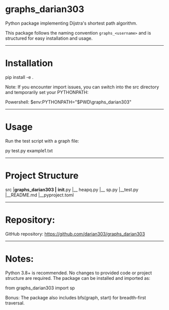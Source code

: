 # graphs_darian303

Python package implementing Dijstra's shortest path algorithm.

This package follows the naming convention `graphs_<username>` and is structured for easy installation and usage. 

---

# Installation

pip install -e . 

Note: If you encounter import issues, you can switch into the src directory and temporarily set your PYTHONPATH:

Powershell: $env:PYTHONPATH="$PWD\graphs_darian303"

---

# Usage

Run the test script with a graph file:

py test.py example1.txt

---

# Project Structure

src
|__graphs_darian303
   |__ __init__.py
   |__ heapq.py
   |__ sp.py
|__test.py
|__README.md
|__pyproject.toml

---

# Repository: 

GitHub repository: https://github.com/darian303/graphs_darian303

---

# Notes:

Python 3.8+ is recommended.
No changes to provided code or project structure are required.
The package can be installed and imported as:

from graphs_darian303 import sp

Bonus: The package also includes bfs(graph, start) for breadth-first traversal.
